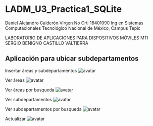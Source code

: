 # LADM_U3_Practica1_SQLite

Daniel Alejandro Calderón Virgen
No Crtl 18401090
Ing en Sistemas Computacionales
Tecnológico Nacional de México, Campus Tepic

LABORATORIO DE APLICACIONES PARA DISPOSITIVOS MÓVILES
MTI SERGIO BENIGNO CASTILLO VALTIERRA

## Aplicación para ubicar subdepartamentos

Insertar áreas y subdepartamentos
![avatar](img1.jpeg)

Ver áreas
![avatar](img2.jpeg)

Ver áreas por busqueda
![avatar](img3.jpeg)

Ver subdepartamentos
![avatar](img4.jpeg)

Ver subdepartamentos por busqueda
![avatar](img5.jpeg)

Actualizar
![avatar](img6.jpeg)